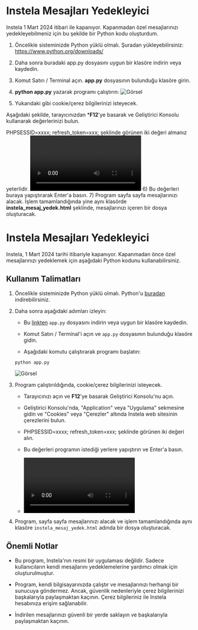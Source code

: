 # Instela Mesajları Yedekleyici

Instela 1 Mart 2024 itibari ile kapanıyor. Kapanmadan özel mesajlarınızı yedekleyebilmeniz için bu şekilde bir Python kodu oluşturdum.

1) Öncelikle sisteminizde Python yüklü olmalı. Şuradan yükleyebilirsiniz: https://www.python.org/downloads/

2) Daha sonra buradaki app.py dosyasını uygun bir klasöre indirin veya kaydedin.

3) Komut Satırı / Terminal açın. **app.py** dosyasının bulunduğu klasöre girin.

4) **python app.py** yazarak programı çalıştırın:
![Görsel](https://github.com/thedewil/InstelaMesajYedek/raw/main/çalıştırma.png)

5) Yukarıdaki gibi cookie/çerez bilgilerinizi isteyecek. 

Aşağıdaki şekilde, tarayıcınızdan ***F12**'ye basarak ve Geliştirici Konsolu kullanarak değerlerinizi bulun.

PHPSESSID=xxxx; refresh_token=xxx; şeklinde görünen iki değeri almanız yeterlidir. 
![Video](https://github.com/thedewil/InstelaMesajYedek/raw/main/Cookie.mp4)
6) Bu değerleri buraya yapıştırarak Enter'a basın.
7) Program sayfa sayfa mesajlarınızı alacak. İşlem tamamlandığında yine aynı klasörde **instela_mesaj_yedek.html** şeklinde, mesajlarınızı içeren bir dosya oluşturacak.

# Instela Mesajları Yedekleyici

Instela, 1 Mart 2024 tarihi itibariyle kapanıyor. Kapanmadan önce özel mesajlarınızı yedeklemek için aşağıdaki Python kodunu kullanabilirsiniz.

## Kullanım Talimatları

1. Öncelikle sisteminizde Python yüklü olmalı. Python'u [buradan](https://www.python.org/downloads/) indirebilirsiniz.

2. Daha sonra aşağıdaki adımları izleyin:

    - Bu [linkten](https://github.com/thedewil/InstelaMesajYedek/raw/main/app.py) `app.py` dosyasını indirin veya uygun bir klasöre kaydedin.
    
    - Komut Satırı / Terminal'i açın ve `app.py` dosyasının bulunduğu klasöre gidin.
    
    - Aşağıdaki komutu çalıştırarak programı başlatın:
    ```
    python app.py
    ```
    ![Görsel](https://github.com/thedewil/InstelaMesajYedek/raw/main/çalıştırma.png)

3. Program çalıştırıldığında, cookie/çerez bilgilerinizi isteyecek.

    - Tarayıcınızı açın ve **F12**'ye basarak Geliştirici Konsolu'nu açın.
    
    - Geliştirici Konsolu'nda, "Application" veya "Uygulama" sekmesine gidin ve "Cookies" veya "Çerezler" altında Instela web sitesinin çerezlerini bulun.
    
    - PHPSESSID=xxxx; refresh_token=xxx; şeklinde görünen iki değeri alın.
    
    - Bu değerleri programın istediği yerlere yapıştırın ve Enter'a basın.
    - ![Video](https://github.com/thedewil/InstelaMesajYedek/raw/main/Cookie.mp4)

4. Program, sayfa sayfa mesajlarınızı alacak ve işlem tamamlandığında aynı klasöre `instela_mesaj_yedek.html` adında bir dosya oluşturacak.

## Önemli Notlar

- Bu program, Instela'nın resmi bir uygulaması değildir. Sadece kullanıcıların kendi mesajlarını yedeklemelerine yardımcı olmak için oluşturulmuştur.

- Program, kendi bilgisayarınızda çalıştır ve mesajlarınızı herhangi bir sunucuya göndermez. Ancak, güvenlik nedenleriyle çerez bilgilerinizi başkalarıyla paylaşmaktan kaçının. Çerez bilgileriniz ile Instela hesabınıza erişim sağlanabilir.

- İndirilen mesajlarınızı güvenli bir yerde saklayın ve başkalarıyla paylaşmaktan kaçının.
